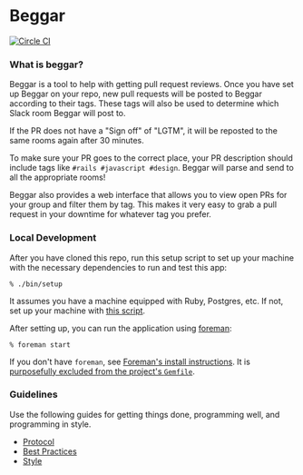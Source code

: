 # Beggar

[![Circle
CI](https://circleci.com/gh/thoughtbot/beggar.svg?style=svg&circle-token=07d9bd80401d852967891e169b8ef64ef36e649f)](https://circleci.com/gh/thoughtbot/beggar)

### What is beggar?

Beggar is a tool to help with getting pull request reviews. Once you have set up
Beggar on your repo, new pull requests will be posted to Beggar according to
their tags. These tags will also be used to determine which Slack room Beggar
will post to.

If the PR does not have a "Sign off" of "LGTM", it will be reposted to the same
rooms again after 30 minutes.

To make sure your PR goes to the correct place, your PR description should
include tags like `#rails #javascript #design`. Beggar will parse and send to
all the appropriate rooms!

Beggar also provides a web interface that allows you to view open PRs for your
group and filter them by tag. This makes it very easy to grab a pull request in
your downtime for whatever tag you prefer.

### Local Development

After you have cloned this repo, run this setup script to set up your machine
with the necessary dependencies to run and test this app:

    % ./bin/setup

It assumes you have a machine equipped with Ruby, Postgres, etc. If not, set up
your machine with [this script].

[this script]: https://github.com/thoughtbot/laptop

After setting up, you can run the application using [foreman]:

    % foreman start

If you don't have `foreman`, see [Foreman's install instructions][foreman]. It
is [purposefully excluded from the project's `Gemfile`][exclude].

[foreman]: https://github.com/ddollar/foreman
[exclude]: https://github.com/ddollar/foreman/pull/437#issuecomment-41110407

### Guidelines

Use the following guides for getting things done, programming well, and
programming in style.

* [Protocol](http://github.com/thoughtbot/guides/blob/master/protocol)
* [Best Practices](http://github.com/thoughtbot/guides/blob/master/best-practices)
* [Style](http://github.com/thoughtbot/guides/blob/master/style)
